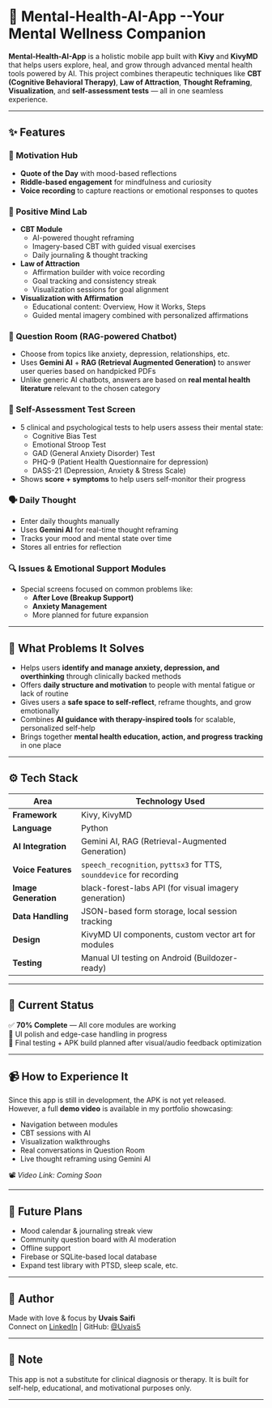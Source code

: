 
# 🧠 Mental-Health-AI-App --Your Mental Wellness Companion  

**Mental-Health-AI-App** is a holistic mobile app built with **Kivy** and **KivyMD** that helps users explore, heal, and grow through advanced mental health tools powered by AI. This project combines therapeutic techniques like **CBT (Cognitive Behavioral Therapy)**, **Law of Attraction**, **Thought Reframing**, **Visualization**, and **self-assessment tests** — all in one seamless experience.

---

## ✨ Features

### 🧩 Motivation Hub  
- **Quote of the Day** with mood-based reflections  
- **Riddle-based engagement** for mindfulness and curiosity  
- **Voice recording** to capture reactions or emotional responses to quotes  

### 🧠 Positive Mind Lab  
- **CBT Module**  
  - AI-powered thought reframing  
  - Imagery-based CBT with guided visual exercises  
  - Daily journaling & thought tracking  
- **Law of Attraction**  
  - Affirmation builder with voice recording  
  - Goal tracking and consistency streak  
  - Visualization sessions for goal alignment  
- **Visualization with Affirmation**  
  - Educational content: Overview, How it Works, Steps  
  - Guided mental imagery combined with personalized affirmations  

### 💬 Question Room (RAG-powered Chatbot)  
- Choose from topics like anxiety, depression, relationships, etc.  
- Uses **Gemini AI** + **RAG (Retrieval Augmented Generation)** to answer user queries based on handpicked PDFs  
- Unlike generic AI chatbots, answers are based on **real mental health literature** relevant to the chosen category  

### 🧪 Self-Assessment Test Screen  
- 5 clinical and psychological tests to help users assess their mental state:  
  - Cognitive Bias Test  
  - Emotional Stroop Test  
  - GAD (General Anxiety Disorder) Test  
  - PHQ-9 (Patient Health Questionnaire for depression)  
  - DASS-21 (Depression, Anxiety & Stress Scale)  
- Shows **score + symptoms** to help users self-monitor their progress  

### 🗣️ Daily Thought  
- Enter daily thoughts manually  
- Uses **Gemini AI** for real-time thought reframing  
- Tracks your mood and mental state over time  
- Stores all entries for reflection  

### 🔍 Issues & Emotional Support Modules  
- Special screens focused on common problems like:  
  - **After Love (Breakup Support)**  
  - **Anxiety Management**  
  - More planned for future expansion  

---

## 🧠 What Problems It Solves

- Helps users **identify and manage anxiety, depression, and overthinking** through clinically backed methods  
- Offers **daily structure and motivation** to people with mental fatigue or lack of routine  
- Gives users a **safe space to self-reflect**, reframe thoughts, and grow emotionally  
- Combines **AI guidance with therapy-inspired tools** for scalable, personalized self-help  
- Brings together **mental health education, action, and progress tracking** in one place  

---

## ⚙️ Tech Stack

| Area                 | Technology Used                      |
|----------------------|---------------------------------------|
| **Framework**        | Kivy, KivyMD                          |
| **Language**         | Python                                |
| **AI Integration**   | Gemini AI, RAG (Retrieval-Augmented Generation) |
| **Voice Features**   | `speech_recognition`, `pyttsx3` for TTS, `sounddevice` for recording |
| **Image Generation** | black-forest-labs API (for visual imagery generation) |
| **Data Handling**    | JSON-based form storage, local session tracking |
| **Design**           | KivyMD UI components, custom vector art for modules |
| **Testing**          | Manual UI testing on Android (Buildozer-ready) |

---

## 🚀 Current Status

✅ **70% Complete** — All core modules are working  
🔄 UI polish and edge-case handling in progress  
🧪 Final testing + APK build planned after visual/audio feedback optimization

---

## 📹 How to Experience It

Since this app is still in development, the APK is not yet released.  
However, a full **demo video** is available in my portfolio showcasing:

- Navigation between modules  
- CBT sessions with AI  
- Visualization walkthroughs  
- Real conversations in Question Room  
- Live thought reframing using Gemini AI  

📽️ *Video Link: Coming Soon*

---

## 🧘 Future Plans

- Mood calendar & journaling streak view  
- Community question board with AI moderation  
- Offline support  
- Firebase or SQLite-based local database  
- Expand test library with PTSD, sleep scale, etc.  

---

## 📇 Author

Made with love & focus by **Uvais Saifi**  
Connect on [LinkedIn](https://www.linkedin.com/) | GitHub: [@Uvais5](https://github.com/Uvais5)

---

## 📌 Note

This app is not a substitute for clinical diagnosis or therapy. It is built for self-help, educational, and motivational purposes only.

---

